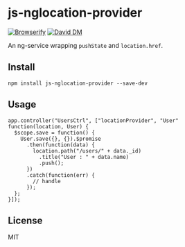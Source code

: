 # js-nglocation-provider

[![Browserify](https://img.shields.io/badge/browserify-only-ff69b4.svg)](https://img.shields.io/badge/browserify-only-ff69b4.svg)
[![David DM](https://david-dm.org/nowk/js-nglocation-provider.png)](https://david-dm.org/nowk/js-nglocation-provider)

An ng-service wrapping `pushState` and `location.href`. 

## Install

    npm install js-nglocation-provider --save-dev

## Usage

    app.controller("UsersCtrl", ["locationProvider", "User" function(location, User) {
      $scope.save = function() {
        User.save({}, {}).$promise
          .then(function(data) {
            location.path("/users/" + data._id)
              .title("User : " + data.name)
              .push();
          })
          .catch(function(err) {
            // handle
          });
      };
    }]);

## License

MIT


